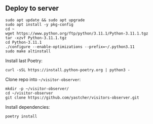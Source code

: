 ## Deploy to server
```
sudo apt update && sudo apt upgrade
sudo apt install -y pkg-config
cd ~
wget https://www.python.org/ftp/python/3.11.1/Python-3.11.1.tgz
tar -xzvf Python-3.11.1.tgz
cd Python-3.11.1
./configure --enable-optimizations --prefix=~/.python3.11
sudo make altinstall
```

Install last Poetry:
```
curl -sSL https://install.python-poetry.org | python3 -
```

Clone repo into `~/visitor-observer`:
```
mkdir -p ~/visitor-observer/
cd ~/visitor-observer
git clone https://github.com/yastcher/visitors-observer.git
```

Install dependencies:
```
poetry install
```
